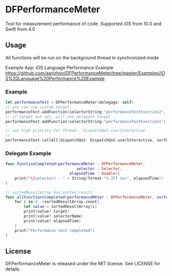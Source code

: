 # DFPerformanceMeter
Tool for measurement performance of code. Supported iOS from 10.0 and Swift from 4.0

## Usage

All functions will be run on the background thread in synchronized mode

Example App: iOS Language Performance Example
https://github.com/aarizhov/DFPerformanceMeter/tree/master/Examples/iOS%20Language%20Performance%20Example

### Example

```swift
let performanceTest = DFPerformanceMeter(delegage: self)
// you can use custom target.
performanceTest.addFunction(selectorString:"performanceTestFunction2", target: self)
// if target not set, will use delegate target
performanceTest.addFunction(selectorString:"performanceTestFunction1")

// use high priority for Thread - DispatchQoS.userInteractive
// 
performanceTest.callAll(dispatchQoS: DispatchQoS.userInteractive, sortBy : DFPerformanceSortBy.ascending)
```

### Delegate Example

```swift
func functionCompleted(performanceMeter : DFPerformanceMeter,
							   selector : Selector,
                            elapsedTime : Double){
    print("\(selector) - " + String(format:"%.3lf sec", elapsedTime))
}

// sortedResultArray has sorted result
func allFunctionsCompleted(performanceMeter : DFPerformanceMeter, sortedResultArray : [Int : DFPerformanceObj]){
	for i in 0..<sortedResultArray.count{
		let value = sortedResultArray[i]
		print(value?.target)
		print(value?.selectorName)
		print(value?.elapsedTime)
	}
	print("Performance test completed")
}
```

## License

DFPerformanceMeter is released under the MIT license. See LICENSE for details.
